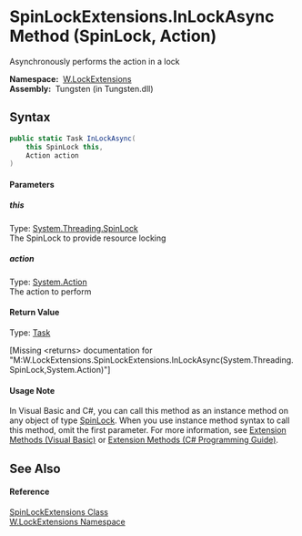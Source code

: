 SpinLockExtensions.InLockAsync Method (SpinLock, Action)
========================================================
   Asynchronously performs the action in a lock

  **Namespace:**  [W.LockExtensions][1]  
  **Assembly:**  Tungsten (in Tungsten.dll)

Syntax
------

```csharp
public static Task InLockAsync(
	this SpinLock this,
	Action action
)
```

#### Parameters

##### *this*
Type: [System.Threading.SpinLock][2]  
The SpinLock to provide resource locking

##### *action*
Type: [System.Action][3]  
The action to perform

#### Return Value
Type: [Task][4]  

[Missing &lt;returns> documentation for "M:W.LockExtensions.SpinLockExtensions.InLockAsync(System.Threading.SpinLock,System.Action)"]

#### Usage Note
In Visual Basic and C#, you can call this method as an instance method on any object of type [SpinLock][2]. When you use instance method syntax to call this method, omit the first parameter. For more information, see [Extension Methods (Visual Basic)][5] or [Extension Methods (C# Programming Guide)][6].

See Also
--------

#### Reference
[SpinLockExtensions Class][7]  
[W.LockExtensions Namespace][1]  

[1]: ../README.md
[2]: http://msdn.microsoft.com/en-us/library/dd270862
[3]: http://msdn.microsoft.com/en-us/library/bb534741
[4]: http://msdn.microsoft.com/en-us/library/dd235678
[5]: http://msdn.microsoft.com/en-us/library/bb384936.aspx
[6]: http://msdn.microsoft.com/en-us/library/bb383977.aspx
[7]: README.md